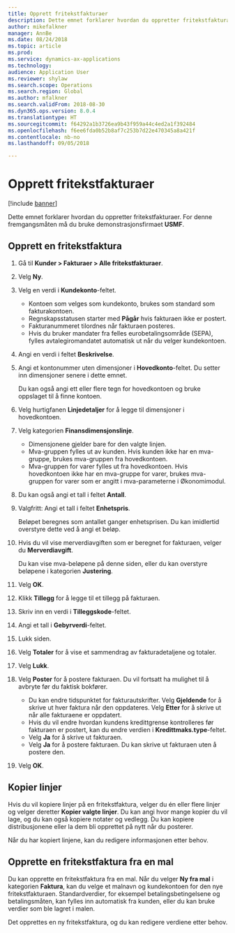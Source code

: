 ```yaml
--- 
title: Opprett fritekstfakturaer
description: Dette emnet forklarer hvordan du oppretter fritekstfakturaer.
author: mikefalkner
manager: AnnBe
ms.date: 08/24/2018
ms.topic: article
ms.prod: 
ms.service: dynamics-ax-applications
ms.technology: 
audience: Application User
ms.reviewer: shylaw
ms.search.scope: Operations
ms.search.region: Global
ms.author: mfalkner
ms.search.validFrom: 2018-08-30
ms.dyn365.ops.version: 8.0.4
ms.translationtype: HT
ms.sourcegitcommit: f64292a1b3726ea9b43f959a44c4ed2a1f392484
ms.openlocfilehash: f6ee6fda0b52b8af7c253b7d22e470345a8a421f
ms.contentlocale: nb-no
ms.lasthandoff: 09/05/2018

---
```


# <a name="create-free-text-invoices"></a>Opprett fritekstfakturaer

[!include [banner](../includes/banner.md)]

Dette emnet forklarer hvordan du oppretter fritekstfakturaer. For denne fremgangsmåten må du bruke demonstrasjonsfirmaet **USMF**.

## <a name="create-a-free-text-invoice"></a>Opprett en fritekstfaktura

1. Gå til **Kunder \> Fakturaer \> Alle fritekstfakturaer**.
2. Velg **Ny**.
3. Velg en verdi i **Kundekonto**-feltet.

    * Kontoen som velges som kundekonto, brukes som standard som fakturakontoen.
    * Regnskapsstatusen starter med **Pågår** hvis fakturaen ikke er postert.
    * Fakturanummeret tilordnes når fakturaen posteres.
    * Hvis du bruker mandater fra felles eurobetalingsområde (SEPA), fylles avtalegiromandatet automatisk ut når du velger kundekontoen.

4. Angi en verdi i feltet **Beskrivelse**.
5. Angi et kontonummer uten dimensjoner i **Hovedkonto**-feltet. Du setter inn dimensjoner senere i dette emnet.

    Du kan også angi ett eller flere tegn for hovedkontoen og bruke oppslaget til å finne kontoen.

6. Velg hurtigfanen **Linjedetaljer** for å legge til dimensjoner i hovedkontoen.
7. Velg kategorien **Finansdimensjonslinje**.

    * Dimensjonene gjelder bare for den valgte linjen.
    * Mva-gruppen fylles ut av kunden. Hvis kunden ikke har en mva-gruppe, brukes mva-gruppen fra hovedkontoen.
    * Mva-gruppen for varer fylles ut fra hovedkontoen. Hvis hovedkontoen ikke har en mva-gruppe for varer, brukes mva-gruppen for varer som er angitt i mva-parameterne i Økonomimodul.

8. Du kan også angi et tall i feltet **Antall**.
9. Valgfritt: Angi et tall i feltet **Enhetspris**.

    Beløpet beregnes som antallet ganger enhetsprisen. Du kan imidlertid overstyre dette ved å angi et beløp.

10. Hvis du vil vise merverdiavgiften som er beregnet for fakturaen, velger du **Merverdiavgift**.

    Du kan vise mva-beløpene på denne siden, eller du kan overstyre beløpene i kategorien **Justering**.

11. Velg **OK**.
12. Klikk **Tillegg** for å legge til et tillegg på fakturaen.
13. Skriv inn en verdi i **Tilleggskode**-feltet.
14. Angi et tall i **Gebyrverdi**-feltet.
15. Lukk siden.
16. Velg **Totaler** for å vise et sammendrag av fakturadetaljene og totaler.
17. Velg **Lukk**.
18. Velg **Poster** for å postere fakturaen. Du vil fortsatt ha mulighet til å avbryte før du faktisk bokfører.

    * Du kan endre tidspunktet for fakturautskrifter. Velg **Gjeldende** for å skrive ut hver faktura når den oppdateres. Velg **Etter** for å skrive ut når alle fakturaene er oppdatert.
    * Hvis du vil endre hvordan kundens kredittgrense kontrolleres før fakturaen er postert, kan du endre verdien i **Kredittmaks.type**-feltet.
    * Velg **Ja** for å skrive ut fakturaen.
    * Velg **Ja** for å postere fakturaen. Du kan skrive ut fakturaen uten å postere den.

19. Velg **OK**.

## <a name="copy-lines"></a>Kopier linjer
Hvis du vil kopiere linjer på en fritekstfaktura, velger du én eller flere linjer og velger deretter **Kopier valgte linjer**. Du kan angi hvor mange kopier du vil lage, og du kan også kopiere notater og vedlegg. Du kan kopiere distribusjonene eller la dem bli opprettet på nytt når du posterer.

Når du har kopiert linjene, kan du redigere informasjonen etter behov.

## <a name="create-a-free-text-invoice-from-a-template"></a>Opprette en fritekstfaktura fra en mal
Du kan opprette en fritekstfaktura fra en mal. Når du velger **Ny fra mal** i kategorien **Faktura**, kan du velge et malnavn og kundekontoen for den nye fritekstfakturaen. Standardverdier, for eksempel betalingsbetingelsene og betalingsmåten, kan fylles inn automatisk fra kunden, eller du kan bruke verdier som ble lagret i malen.

Det opprettes en ny fritekstfaktura, og du kan redigere verdiene etter behov.

